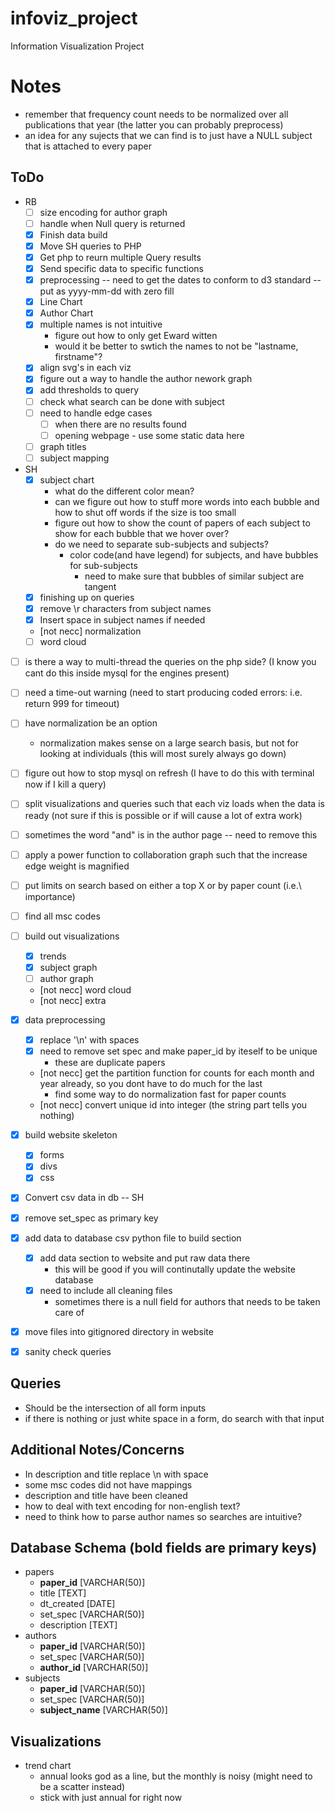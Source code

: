 infoviz_project
===============

Information Visualization Project


Notes
=====

- remember that frequency count needs to be normalized over all publications that year
	(the latter you can probably preprocess)
- an idea for any sujects that we can find is to just have a NULL subject that is attached to every paper


ToDo
----
- RB
	- [ ] size encoding for author graph
	- [ ] handle when Null query is returned
	- [x] Finish data build
	- [x] Move SH queries to PHP
	- [x] Get php to reurn multiple Query results
	- [x] Send specific data to specific functions
	- [x] preprocessing -- need to get the dates to conform to d3 standard -- put as yyyy-mm-dd with zero fill
	- [x] Line Chart
	- [x] Author Chart
	- [x] multiple names is not intuitive
		- figure out how to only get Eward witten
		- would it be better to swtich the names to not be "lastname, firstname"?
	- [x] align svg's in each viz
	- [x] figure out a way to handle the author nework graph
	- [x] add thresholds to query
	- [ ] check what search can be done with subject
	- [ ] need to handle edge cases
		- [ ] when there are no results found
		- [ ] opening webpage
				- use some static data here
	- [ ] graph titles
	- [ ] subject mapping

- SH
    - [x] subject chart
    	- what do the different color mean?
    	- can we figure out how to stuff more words into each bubble
    	and how to shut off words if the size is too small
    	- figure out how to show the count of papers of each subject to show for each bubble that we hover over? 
    	- do we need to separate sub-subjects and subjects?
    		- color code(and have legend) for subjects, and have bubbles for sub-subjects 
    			- need to make sure that bubbles of similar subject are tangent
	- [x] finishing up on queries
	- [x] remove \r characters from subject names
	- [x] Insert space in subject names if needed
	- [not necc] normalization
	- [ ] word cloud

- [ ] is there a way to multi-thread the queries on the php side? (I know you cant do this inside mysql for the engines present)
- [ ] need a time-out warning (need to start producing coded errors: i.e. return 999 for timeout)
- [ ] have normalization be an option
	- normalization makes sense on a large search basis, but not for looking at individuals (this will most surely always go down)
- [ ] figure out how to stop mysql on refresh (I have to do this with terminal now if I kill a query) 
- [ ] split visualizations and queries such that each viz loads when the data is ready (not sure if this is possible or if will cause a lot of extra work)
- [ ] sometimes the word "and" is in the author page -- need to remove this 
- [ ] apply a power function to collaboration graph such that the increase edge weight is magnified
- [ ] put limits on search based on either a top X or by paper count (i.e.\ importance)
- [ ] find all msc codes
- [ ] build out visualizations
	- [x] trends
	- [x] subject graph
	- [ ] author graph
	- [not necc] word cloud
	- [not necc] extra

- [x] data preprocessing
	- [x] replace '\n' with spaces
	- [x] need to remove set spec and make paper_id by iteself to be unique
		- these are duplicate papers
	- [not necc] get the partition function for counts for each month and year already, so you dont have to do much for the last
		- find some way to do normalization fast for paper counts
	- [not necc] convert unique id into integer (the string part tells you nothing)
- [x] build website skeleton
	- [x] forms
	- [x] divs
	- [x] css
- [x] Convert csv data in db -- SH
- [x] remove set_spec as primary key
- [x] add data to database csv python file to build section
	- [x] add data section to website and put raw data there
		- this will be good if you will continutally update the website database
	- [x] need to include all cleaning files
		- sometimes there is a null field for authors that needs to be taken care of
- [x] move files into gitignored directory in website
- [x] sanity check queries

Queries
-------

- Should be the intersection of all form inputs
- if there is nothing or just white space in a form, do search with that input
 
Additional Notes/Concerns
-------------------------

- In description and title replace \\n with space
- some msc codes did not have mappings
- description and title have been cleaned
- how to deal with text encoding for non-english text?
- need to think how to parse author names so searches are intuitive?

Database Schema (bold fields are primary keys)
----------------------------------------------

- papers
	- __paper_id__ [VARCHAR(50)]
	- title [TEXT]
	- dt_created [DATE]
	- set_spec [VARCHAR(50)]
	- description [TEXT]
- authors
	- __paper_id__ [VARCHAR(50)]
	- set_spec [VARCHAR(50)]
	- __author_id__ [VARCHAR(50)]
- subjects
	- __paper_id__ [VARCHAR(50)]
	- set_spec [VARCHAR(50)]
	- __subject_name__ [VARCHAR(50)]


Visualizations
--------------

- trend chart
	- annual looks god as a line, but the monthly is noisy (might need to be a scatter instead)
	- stick with just annual for right now


